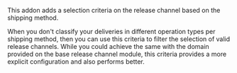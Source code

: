 This addon adds a selection criteria on the release channel based on the
shipping method.

When you don't classify your deliveries in different operation types per
shipping method, then you can use this criteria to filter the selection
of valid release channels. While you could achieve the same with the
domain provided on the base release channel module, this criteria
provides a more explicit configuration and also performs better.
